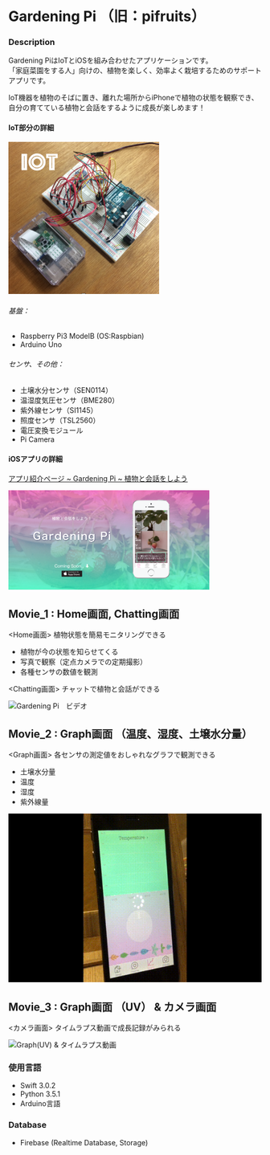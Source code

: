 # Gardening Pi  （旧：pifruits）
### Description
Gardening PiはIoTとiOSを組み合わせたアプリケーションです。<br>
「家庭菜園をする人」向けの、植物を楽しく、効率よく栽培するためのサポートアプリです。

IoT機器を植物のそばに置き、離れた場所からiPhoneで植物の状態を観察でき、自分の育てている植物と会話をするように成長が楽しめます！

#### IoT部分の詳細
<img src="https://github.com/yumi050/pifruits/blob/master/iotimage.png" width="300"/>

###### 基盤：
* Raspberry Pi3 ModelB (OS:Raspbian)
* Arduino Uno

###### センサ、その他：
* 土壌水分センサ（SEN0114）
* 温湿度気圧センサ（BME280）
* 紫外線センサ（SI1145）
* 照度センサ（TSL2560）
* 電圧変換モジュール
* Pi Camera

#### iOSアプリの詳細
[アプリ紹介ページ ~ Gardening Pi ~ 植物と会話をしよう](https://yumi050.github.io/GardeningPi/)

<a href="https://yumi050.github.io/GardeningPi/"><img src="https://github.com/yumi050/pifruits/blob/master/Landing.png" width="400"/></a>

## Movie_1 : Home画面, Chatting画面

<Home画面>
植物状態を簡易モニタリングできる

* 植物が今の状態を知らせてくる
* 写真で観察（定点カメラでの定期撮影）
* 各種センサの数値を観測

<Chatting画面>
チャットで植物と会話ができる

![Gardening Pi　ビデオ](https://github.com/yumi050/pifruits/blob/master/GardeningPi_1.gif)

## Movie_2 : Graph画面 （温度、湿度、土壌水分量）

<Graph画面>
各センサの測定値をおしゃれなグラフで観測できる

* 土壌水分量
* 温度
* 湿度
* 紫外線量

![Graphs(温度、湿度、土壌水分量)](https://github.com/yumi050/pifruits/blob/master/GardeningPi_2.gif)

## Movie_3 : Graph画面 （UV） & カメラ画面

<カメラ画面>
タイムラプス動画で成長記録がみられる

![Graph(UV) & タイムラプス動画](https://github.com/yumi050/pifruits/blob/master/GardeningPi_3.gif)

### 使用言語
* Swift 3.0.2
* Python 3.5.1
* Arduino言語

### Database
* Firebase (Realtime Database, Storage)

